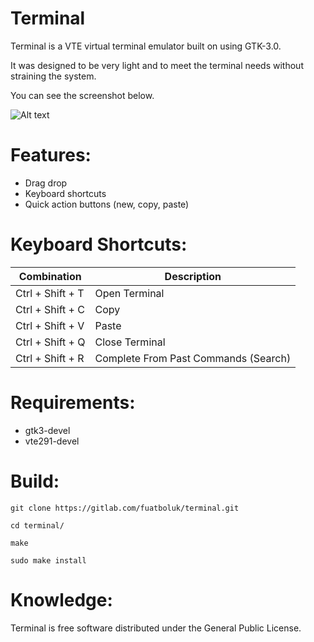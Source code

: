 # Terminal

  Terminal is a VTE virtual terminal emulator built on using GTK-3.0.

  It was designed to be very light and to meet the terminal needs without straining the system.

  You can see the screenshot below.
  
  ![Alt text](https://gitlab.com/fuxproject/terminal/raw/master/terminal.png "Terminal Screenshot")

# Features:

  * Drag drop
  * Keyboard shortcuts
  * Quick action buttons (new, copy, paste)

# Keyboard Shortcuts:

  |  Combination      | Description                          |
  |  ---              | ---                                  |
  |  Ctrl + Shift + T | Open Terminal                        |
  |  Ctrl + Shift + C | Copy                                 |
  |  Ctrl + Shift + V | Paste                                |
  |  Ctrl + Shift + Q | Close Terminal                       |
  |  Ctrl + Shift + R | Complete From Past Commands (Search) |
  
# Requirements:  

  * gtk3-devel
  * vte291-devel

# Build:

  `git clone https://gitlab.com/fuatboluk/terminal.git`
  
  `cd terminal/`
  
  `make`
  
  `sudo make install`

# Knowledge:

  Terminal is free software distributed under the General Public License.
